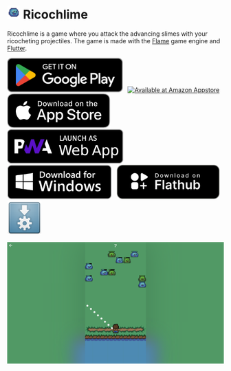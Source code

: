 # <img src="assets/icon/icon.png" width="30" height="30" alt="Logo"> Ricochlime

Ricochlime is a game where you attack the advancing slimes with your ricocheting projectiles. The game is made with the [Flame](https://flame-engine.org/) game engine and [Flutter](https://flutter.dev/).

[<img src='assets_raw/google-play-badge.png'
    alt='Get it on Google Play'
    height=80>][google_play]
&nbsp;
[<img src='https://images-na.ssl-images-amazon.com/images/G/01/mobile-apps/devportal2/res/images/amazon-appstore-badge-english-black.png'
    alt='Available at Amazon Appstore'
    height=80>][amazon_appstore]
&nbsp;
[<img src='assets_raw/app-store-badge.svg'
    alt='Get it on the App Store'
    height=80>][app_store]
&nbsp;
[<img src='assets_raw/pwa-badge.png'
    alt='Launch as web app'
    height=80>][web_app]
&nbsp;
[<img src="assets_raw/windows-badge.png"
    alt="Download for Windows"
    height=80>][download_windows]
&nbsp;
[<img src="assets_raw/flathub-badge.svg"
    alt="Download on Flathub"
    height=80>][flathub]
&nbsp;
[<img src="assets_raw/appimage-logo.png"
    alt="Get it as an AppImage"
    height=80>][download_appimage]

<img src='metadata/en-US/images/tenInchScreenshots/game.png' alt='Game screen with a player at the bottom facing multiple slimes' />

[google_play]: https://play.google.com/store/apps/details?id=com.adilhanney.ricochlime
[amazon_appstore]: https://www.amazon.co.uk/Adil-Hanney-Ricochlime/dp/B0CFK76XNX/
[app_store]: https://apps.apple.com/app/ricochlime/id6459539993
[web_app]: https://ricochlime.adil.hanney.org
[flathub]: https://flathub.org/apps/com.adilhanney.ricochlime
[download_windows]: https://github.com/adil192/ricochlime/releases/download/v1.0.2/RicochlimeInstaller_v1.0.2.exe
[download_appimage]: https://github.com/adil192/ricochlime/releases/download/v1.0.2/Ricochlime-1.0.2-x86_64.AppImage
